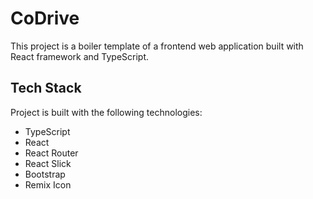 # CoDrive

This project is a boiler template of a frontend web application built with React framework and TypeScript.

## Tech Stack

Project is built with the following technologies:

- TypeScript
- React
- React Router
- React Slick
- Bootstrap
- Remix Icon
